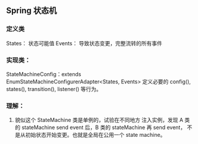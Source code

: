 ## Spring 状态机

### 定义类

States： 状态可能值 Events： 导致状态变更，完整流转的所有事件

### 实现类：

StateMachineConfig：extends EnumStateMachineConfigurerAdapter<States, Events>
定义必要的 config(), states(), transition(), listener() 等行为。

### 理解：

1. 貌似这个 StateMachine 类是单例的，试验在不同地方 注入实例，发现 A 类的 stateMachine send event 后，B 类的 stateMachine 再 send event，
   不是从初始状态开始变更。也就是全局在公用一个 state machine。
   
